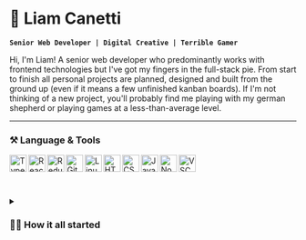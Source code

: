 # 🤙 Liam Canetti

**`Senior Web Developer | Digital Creative | Terrible Gamer `**

Hi, I'm Liam! A senior web developer who predominantly works with frontend technologies but I've got my fingers in the full-stack pie. From start to finish all personal projects are planned, designed and built from the ground up (even if it means a few unfinished kanban boards). If I'm not thinking of a new project, you'll probably find me playing with my german shepherd or playing games at a less-than-average level.

---

### ⚒️ Language & Tools

<img align="left" alt="TypeScript" width="30px" src="https://cdn.jsdelivr.net/gh/devicons/devicon/icons/typescript/typescript-plain.svg" />
<img align="left" alt="React" width="30px" src="https://cdn.jsdelivr.net/gh/devicons/devicon/icons/react/react-original.svg" />
<img align="left" alt="Redux" width="30px" src="https://cdn.jsdelivr.net/gh/devicons/devicon/icons/redux/redux-original.svg" />
<img align="left" alt="Git" width="30px" src="https://cdn.jsdelivr.net/gh/devicons/devicon/icons/git/git-original.svg" />
<img align="left" alt="Linux" width="30px" src="https://cdn.jsdelivr.net/gh/devicons/devicon/icons/linux/linux-original.svg" />
<img align="left" alt="HTML" width="30px" src="https://cdn.jsdelivr.net/gh/devicons/devicon/icons/html5/html5-plain.svg" />
<img align="left" alt="CSS" width="30px" src="https://cdn.jsdelivr.net/gh/devicons/devicon/icons/css3/css3-plain.svg" />
<img align="left" alt="JavaScript" width="30px" src="https://cdn.jsdelivr.net/gh/devicons/devicon/icons/javascript/javascript-plain.svg" />
<img align="left" alt="NodeJS" width="30px" src="https://cdn.jsdelivr.net/gh/devicons/devicon/icons/nodejs/nodejs-original.svg" />
<img align="left" alt="VSCode" width="30px" src="https://cdn.jsdelivr.net/gh/devicons/devicon/icons/vscode/vscode-original.svg" />
<br />
<br />

#

<details>
  <summary><h3>👨‍💻 How it all started</h3></summary>
  As a teenager I was always interested in computers, from playing games to learning how to write silly scripts to open disc trays, I was always looking into how things worked but it soon grew into fiddling with computer hardware and making useful scripts to help with productivity. I didn't plan on going into technology or development, it was just something I did for fun. After pursuing media and filmmaking for a few years, I ended up doing an apprenticeship in IT. I learned how to build, create and develop in a somewhat real environment but the job that went along with the apprenticeship was a QA tester (no shade to QA, it's just not for me). I took everything I learned from the apprenticeship and built a website for a Facebook group that wanted to expand its online presence. Using that and a few other projects as a portfolio, I landed my first job as a Junior web developer and it's been a hell of a ride since. Being self-taught I've always had to learn fast to make sure I'm on top of my game, I've never really kicked the habit so I'm always on the lookout to learn something new or build something using technology I haven't before. I'm coming up to almost 8 years as a web developer and I feel like I'm only just scratching the surface!
</details>
